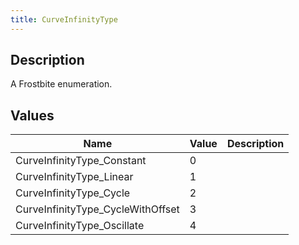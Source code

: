 ```yaml
---
title: CurveInfinityType
---
```

## Description

A Frostbite enumeration.

## Values

| Name                               | Value | Description |
| ---------------------------------- | ----- | ----------- |
| CurveInfinityType\_Constant        | 0     |             |
| CurveInfinityType\_Linear          | 1     |             |
| CurveInfinityType\_Cycle           | 2     |             |
| CurveInfinityType\_CycleWithOffset | 3     |             |
| CurveInfinityType\_Oscillate       | 4     |             |
